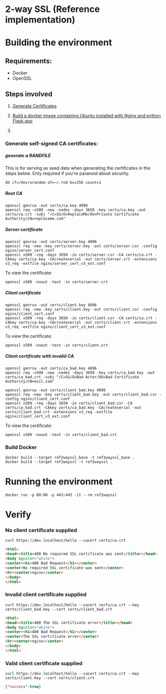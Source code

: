 # 2-way SSL (Reference implementation)

# Building the environment

## Requirements:

- Docker
- OpenSSL

## Steps involved

1. [Generate Certificates]()

2. [Build a docker image containing Ubuntu installed with Nginx and python Flask app]()

3.

### Generate self-signed CA certificates:

##### generate a RANDFILE
This is for serving as seed data when generating the certificates in the steps below. Only required if you're paranoid about security.

```
dd if=/dev/urandom of=~/.rnd bs=256 count=1
```

##### Root CA
```
openssl genrsa -out certs/ca.key 4096
openssl req -x509 -new -nodes -days 3650 -key certs/ca.key -out certs/ca.crt -subj "/C=SG/O=ReplaceMe/OU=Private Certificate Authority/CN=replaceme.com"
```

##### Server certificate

```
openssl genrsa -out certs/server.key 4096
openssl req -new -key certs/server.key -out certs/server.csr -config nginx/server_cert.conf
openssl x509 -req -days 3650 -in certs/server.csr -CA certs/ca.crt -CAkey certs/ca.key -CAcreateserial -out certs/server.crt -extensions v3_req -extfile nginx/server_cert_v3_ext.conf
```

To view the certificate:

```
openssl x509 -noout -text -in certs/server.crt
```

##### Client certificate

```
openssl genrsa -out certs/client.key 4096
openssl req -new -key certs/client.key -out certs/client.csr -config nginx/client_cert.conf
openssl x509 -req -days 3650 -in certs/client.csr -CA certs/ca.crt -CAkey certs/ca.key -CAcreateserial -out certs/client.crt -extensions v3_req -extfile nginx/client_cert_v3_ext.conf
```

To view the certificate:

```
openssl x509 -noout -text -in certs/client.crt
```

##### Client certificate with invalid CA

```
openssl genrsa -out certs/ca_bad.key 4096
openssl req -x509 -new -nodes -days 3650 -key certs/ca_bad.key -out certs/ca_bad.crt -subj "/C=SG/O=Bad Actor/OU=Bad Certificate Authority/CN=evil.com"

openssl genrsa -out certs/client_bad.key 4096
openssl req -new -key certs/client_bad.key -out certs/client_bad.csr -config nginx/client_cert.conf
openssl x509 -req -days 3650 -in certs/client_bad.csr -CA certs/ca_bad.crt -CAkey certs/ca_bad.key -CAcreateserial -out certs/client_bad.crt -extensions v3_req -extfile nginx/client_cert_v3_ext.conf
```

To view the certificate:

```
openssl x509 -noout -text -in certs/client_bad.crt
```

### Build Docker

```
docker build --target ref2wayssl_base -t ref2wayssl_base .
docker build --target ref2wayssl -t ref2wayssl .
```

# Running the environment

```
docker run -p 80:80 -p 443:443 -it --rm ref2wayssl
```

# Verify

### No client certificate supplied
```
curl https://dev.localhost/hello --cacert certs/ca.crt
```

```html
<html>
<head><title>400 No required SSL certificate was sent</title></head>
<body bgcolor="white">
<center><h1>400 Bad Request</h1></center>
<center>No required SSL certificate was sent</center>
<hr><center>nginx</center>
</body>
</html>
```

### Invalid client certificate supplied
```
curl https://dev.localhost/hello --cacert certs/ca.crt --key certs/client_bad.key --cert certs/client_bad.crt
```

```html
<html>
<head><title>400 The SSL certificate error</title></head>
<body bgcolor="white">
<center><h1>400 Bad Request</h1></center>
<center>The SSL certificate error</center>
<hr><center>nginx</center>
</body>
</html>
```

### Valid client certificate supplied
```
curl https://dev.localhost/hello --cacert certs/ca.crt --key certs/client.key --cert certs/client.crt
```

```json
{"success":true}
```

